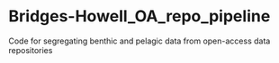 # Bridges-Howell_OA_repo_pipeline
Code for segregating benthic and pelagic data from open-access data repositories
